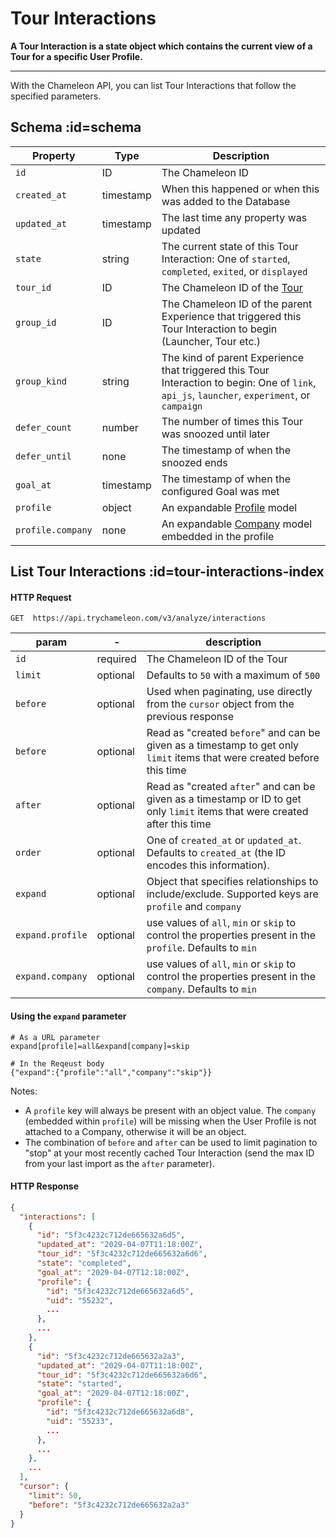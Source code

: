 # Tour Interactions

**A Tour Interaction is a state object which contains the current view of a Tour for a specific User Profile.**

------



With the Chameleon API, you can list Tour Interactions that follow the specified parameters.

## Schema :id=schema

| Property | Type | Description |
| --- | --- | --- |
| `id` | ID | The Chameleon ID |
| `created_at` | timestamp | When this happened or when this was added to the Database |
| `updated_at` | timestamp | The last time any property was updated |
| `state` | string | The current state of this Tour Interaction: One of `started`, `completed`, `exited`, or `displayed` |
| `tour_id` | ID | The Chameleon ID of the [Tour](apis/tours.md) |
| `group_id` | ID | The Chameleon ID of the parent Experience that triggered this Tour Interaction to begin (Launcher, Tour etc.) |
| `group_kind` | string | The kind of parent Experience that triggered this Tour Interaction to begin: One of `link`, `api_js`, `launcher`, `experiment`, or `campaign` |
| `defer_count` | number | The number of times this Tour was snoozed until later |
| `defer_until` | none | The timestamp of when the snoozed ends |
| `goal_at` | timestamp | The timestamp of when the configured Goal was met |
| `profile` | object | An expandable [Profile](apis/profiles.md) model |
| `profile.company` | none | An expandable [Company](apis/companies.md) model embedded in the profile |

## List Tour Interactions :id=tour-interactions-index

#### HTTP Request

```
GET  https://api.trychameleon.com/v3/analyze/interactions
```

| param          | -        | description                                                  |
| -------------- | -------- | ------------------------------------------------------------ |
| `id`             | required | The Chameleon ID of the Tour                                 |
| `limit`          | optional | Defaults to `50` with a maximum of `500`                     |
| `before`         | optional | Used when paginating, use directly from the `cursor` object from the previous response |
| `before`         | optional | Read as "created `before`" and can be given as a timestamp to get only `limit` items that were created before this time |
| `after`          | optional | Read as "created `after`" and can be given as a timestamp or ID to get only `limit` items that were created after this time |
| `order`          | optional | One of `created_at` or `updated_at`. Defaults to `created_at` (the ID encodes this information). |
| `expand`         | optional | Object that specifies relationships to include/exclude. Supported keys are `profile` and `company`      |
| `expand.profile` | optional | use values of `all`, `min` or `skip` to control the properties present in the `profile`. Defaults to `min` |
| `expand.company` | optional | use values of `all`, `min` or `skip` to control the properties present in the `company`. Defaults to `min` |

#### Using the `expand` parameter

```
# As a URL parameter
expand[profile]=all&expand[company]=skip

# In the Reqeust body
{"expand":{"profile":"all","company":"skip"}}
```

Notes:
- A `profile` key will always be present with an object value. The `company` (embedded within `profile`) will be missing when the User Profile is not attached to a Company, otherwise it will be an object.
- The combination of `before` and `after` can be used to limit pagination to "stop" at your most recently cached Tour Interaction (send the max ID from your last import as the `after` parameter).


#### HTTP Response

```json
{
  "interactions": [
    {
      "id": "5f3c4232c712de665632a6d5",
      "updated_at": "2029-04-07T11:18:00Z",
      "tour_id": "5f3c4232c712de665632a6d6",
      "state": "completed",
      "goal_at": "2029-04-07T12:18:00Z",
      "profile": {
        "id": "5f3c4232c712de665632a6d5",
        "uid": "55232",
        ...
      },
      ...
    },
    {
      "id": "5f3c4232c712de665632a2a3",
      "updated_at": "2029-04-07T11:18:00Z",
      "tour_id": "5f3c4232c712de665632a6d6",
      "state": "started",
      "goal_at": "2029-04-07T12:18:00Z",
      "profile": {
        "id": "5f3c4232c712de665632a6d8",
        "uid": "55233",
        ...
      },
      ...
    },
    ...
  ],
  "cursor": {
    "limit": 50,
    "before": "5f3c4232c712de665632a2a3"
  }
}
```

